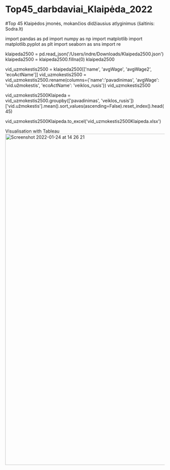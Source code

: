 # Top45_darbdaviai_Klaipėda_2022
#Top 45 Klaipėdos įmonės, mokančios didžiausius atlyginimus (šaltinis: Sodra.lt)


import pandas as pd
import numpy as np
import matplotlib
import matplotlib.pyplot as plt
import seaborn as sns
import re

klaipeda2500 = pd.read_json('/Users/indre/Downloads/Klaipeda2500.json')
klaipeda2500 = klaipeda2500.fillna(0)
klaipeda2500

vid_uzmokestis2500 = klaipeda2500[['name', 'avgWage', 'avgWage2', 'ecoActName']]
vid_uzmokestis2500 = vid_uzmokestis2500.rename(columns={'name':'pavadinimas', 'avgWage': 'vid.užmokestis', 'ecoActName': 'veiklos_rusis'})
vid_uzmokestis2500

vid_uzmokestis2500Klaipeda = vid_uzmokestis2500.groupby(['pavadinimas', 'veiklos_rusis'])['vid.užmokestis'].mean().sort_values(ascending=False).reset_index().head(45)

vid_uzmokestis2500Klaipeda.to_excel('vid_uzmokestis2500Klaipeda.xlsx')


Visualisation with Tableau
<img width="1043" alt="Screenshot 2022-01-24 at 14 26 21" src="https://user-images.githubusercontent.com/98321529/150782900-0d7437b7-7514-459e-940c-7b9c7272c6c2.png">
